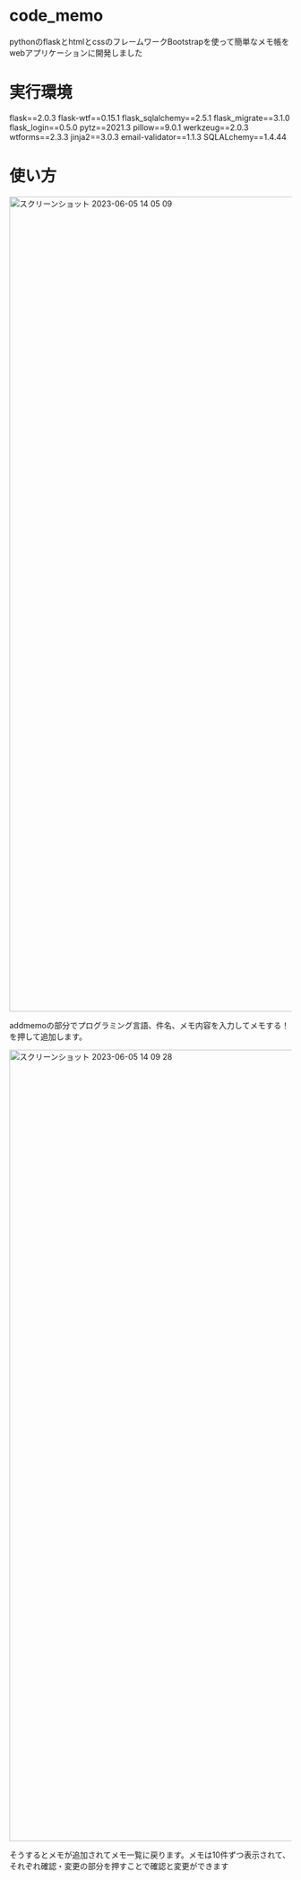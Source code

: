 # code_memo

pythonのflaskとhtmlとcssのフレームワークBootstrapを使って簡単なメモ帳をwebアプリケーションに開発しました

# 実行環境
flask==2.0.3
flask-wtf==0.15.1
flask_sqlalchemy==2.5.1
flask_migrate==3.1.0
flask_login==0.5.0
pytz==2021.3
pillow==9.0.1
werkzeug==2.0.3
wtforms==2.3.3
jinja2==3.0.3
email-validator==1.1.3
SQLALchemy==1.4.44

# 使い方
<img width="1453" alt="スクリーンショット 2023-06-05 14 05 09" src="https://github.com/kosuke430/code_memo/assets/85551566/cf666477-252c-4927-bc14-29f2957780e6">


addmemoの部分でプログラミング言語、件名、メモ内容を入力してメモする！を押して追加します。

<img width="1411" alt="スクリーンショット 2023-06-05 14 09 28" src="https://github.com/kosuke430/code_memo/assets/85551566/6ae97b9d-b1c5-4203-baf2-dfdfbcc3238b">

そうするとメモが追加されてメモ一覧に戻ります。メモは10件ずつ表示されて、それぞれ確認・変更の部分を押すことで確認と変更ができます

